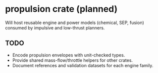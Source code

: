 # propulsion crate (planned)

Will host reusable engine and power models (chemical, SEP, fusion) consumed by impulsive and low-thrust planners.

## TODO
- Encode propulsion envelopes with unit-checked types.
- Provide shared mass-flow/throttle helpers for other crates.
- Document references and validation datasets for each engine family.
